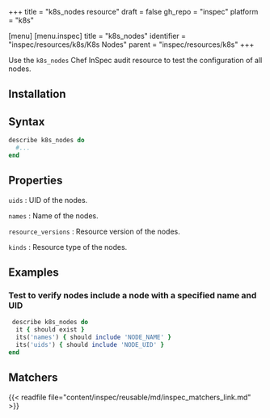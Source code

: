 +++
title = "k8s_nodes resource"
draft = false
gh_repo = "inspec"
platform = "k8s"

[menu]
[menu.inspec]
title = "k8s_nodes"
identifier = "inspec/resources/k8s/K8s Nodes"
parent = "inspec/resources/k8s"
+++

Use the `k8s_nodes` Chef InSpec audit resource to test the configuration of all nodes.

## Installation

## Syntax

```ruby
describe k8s_nodes do
  #...
end
```

## Properties

`uids`
: UID of the nodes.

`names`
: Name of the nodes.

`resource_versions`
: Resource version of the nodes.

`kinds`
: Resource type of the nodes.

## Examples

### Test to verify nodes include a node with a specified name and UID

```ruby
 describe k8s_nodes do
  it { should exist }
  its('names') { should include 'NODE_NAME' }
  its('uids') { should include 'NODE_UID' }
end
```

## Matchers

{{< readfile file="content/inspec/reusable/md/inspec_matchers_link.md" >}}
